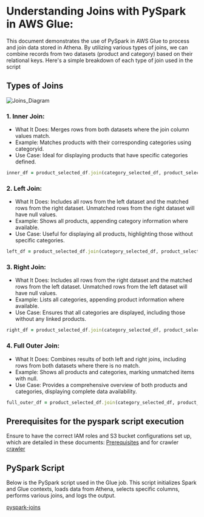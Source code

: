 
# Understanding Joins with PySpark in AWS Glue:

This document demonstrates the use of PySpark in AWS Glue to process and join data stored in Athena. By utilizing various types of joins, we can combine records from two datasets (product and category) based on their relational keys. Here's a simple breakdown of each type of join used in the script

## Types of Joins

![Joins_Diagram](https://github.com/sarutlaa/tinitiate-aws-glue/assets/141533429/4e134bfc-8804-4f57-80e6-af11137383af)


### 1. Inner Join:
  - What It Does: Merges rows from both datasets where the join column values match.
  - Example: Matches products with their corresponding categories using categoryid.
  - Use Case: Ideal for displaying products that have specific categories defined.
```ruby
inner_df = product_selected_df.join(category_selected_df, product_selected_df["product_categoryid"] == category_selected_df["categoryid"], "inner")
```
    
### 2. Left Join:

  - What It Does: Includes all rows from the left dataset and the matched rows from the right dataset. Unmatched rows from the right dataset will have null values.
  - Example: Shows all products, appending category information where available.
  - Use Case: Useful for displaying all products, highlighting those without specific categories.
```ruby
left_df = product_selected_df.join(category_selected_df, product_selected_df["product_categoryid"] == category_selected_df["categoryid"], "left")
```
    
### 3. Right Join:

  - What It Does: Includes all rows from the right dataset and the matched rows from the left dataset. Unmatched rows from the left dataset will have null values.
  - Example: Lists all categories, appending product information where available.
  - Use Case: Ensures that all categories are displayed, including those without any linked products.
```ruby
right_df = product_selected_df.join(category_selected_df, product_selected_df["product_categoryid"] == category_selected_df["categoryid"], "right")
```

### 4. Full Outer Join:

  - What It Does: Combines results of both left and right joins, including rows from both datasets where there is no match.
  - Example: Shows all products and categories, marking unmatched items with null.
  - Use Case: Provides a comprehensive overview of both products and categories, displaying complete data availability.
```ruby
full_outer_df = product_selected_df.join(category_selected_df, product_selected_df["product_categoryid"] == category_selected_df["categoryid"], "outer")
```

## Prerequisites for the pyspark script execution

Ensure to have the correct IAM roles and S3 bucket configurations set up, which are detailed in these documents:
[Prerequisites]((/prerequisites.md)) and for crawler [crawler](/aws-glue-crawler.md)


## PySpark Script
Below is the PySpark script used in the Glue job. This script initializes Spark and Glue contexts, loads data from Athena, selects specific columns, performs various joins, and logs the output.

[pyspark-joins](../glue-code/ti-pyspark-joins.py)
